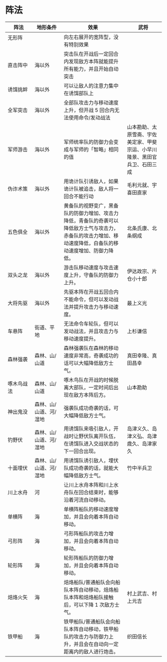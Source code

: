 # 阵法

| 阵法            | 地形条件               | 效果                                                                                                                                                         | 武将                                                                       |
| --------------- | ---------------------- | ------------------------------------------------------------------------------------------------------------------------------------------------------------ | -------------------------------------------------------------------------- |
| 无形阵 　　　　 | 　　　　               | 向左右展开的宽阵型，没有特别效果                                                                                                                             |                                                                            |
| 直击阵中        | 海以外                 | 突击队在开战后一定回合内发现敌方本阵就能提升所有能力，并且开始自动突击                                                                                       |                                                                            |
| 诱饵挑衅        | 海以外                 | 可以让敌人的注意力集中在诱饵部队上                                                                                                                           |                                                                            |
| 全军突击        | 海以外                 | 全部队攻击力与移动速度上升，但开战 5 回合内无法使用命令/发动战法                                                                                             |                                                                            |
| 军师游击        | 海以外                 | 军师统率队的防御力会变成与军师的「智略」相同的值                                                                                                             | 山本勘助、太原雪斋、宇佐美定家、甲斐宗运、小早川隆景、黑田官兵卫、石田三成 |
| 伪诈术策        | 海以外                 | 用诡计队引诱敌人，如果诡计队被追击，敌人将一回合不能行动                                                                                                     | 毛利元就、宇喜田直家                                                       |
| 五色俱全        | 海以外                 | 黄备队的视野变广，黑备队的防御力增加、攻击力降低，青备队的奇袭可以降低敌方士气与攻击力，赤备队的攻击力增加、移动速度降低，白备队的移动速度增加、防御力降低。 | 北条氏康、北条纲成                                                         |
| 双头之龙        | 海以外                 | 游击队移动速度与攻击速度上升，守备队的防御力上升。                                                                                                           | 伊达政宗、片仓小十郎                                                       |
| 大将先驱        | 海以外                 | 先驱本阵在开战五回合内不能命令，但可以发动战法并提升攻击力与移动速度。                                                                                       | 最上义光                                                                   |
| 车悬阵          | 街道、平地             | 无法命令车轮队，但可以发动战法，并且攻击力与移动速度提升。                                                                                                   | 上杉谦信                                                                   |
| 森林强袭        | 森林、山/山道          | 森林强袭队在森林的移动速度非常高，奇袭成功的话可以大幅降低敌方士气。                                                                                         | 真田幸隆、真田昌幸                                                         |
| 啄木鸟战法      | 森林、山/山道          | 啄木鸟队在开战的时候脱离大部队，一定时间后出现在敌方本阵后方。                                                                                               | 山本勘助                                                                   |
| 神出鬼没        | 森林、山/山道、河/湿地 | 强袭队成功奇袭的话，可大幅降低敌方士气。                                                                                                                     |                                                                            |
| 钓野伏          | 森林、山/山道、河/湿地 | 用诱饵队来吸引敌人，开战时让野伏队离开队伍，在诱饵队进入交战状态的下一回合出现。                                                                             | 岛津义久、岛津义弘、岛津歳久、岛津家久                                     |
| 十面埋伏        | 森林、山/山道、河/湿地 | 用诱饵队诱引敌人，埋伏队成功奇袭的话，就能大幅降低敌方士气。                                                                                                 | 竹中半兵卫                                                                 |
| 川上水舟        | 河                     | 让川上水舟本阵和川上水舟队在回合结束时，能够沿着河流自动移动。                                                                                               |                                                                            |
| 单横阵          | 海                     | 单横阵船队的移动速度增加，并且会向着本阵自动移动。                                                                                                           |                                                                            |
| 弓形阵          | 海                     | 弓形阵船队的攻击力增加，并且会向着本阵自动移动。                                                                                                             |                                                                            |
| 轮形阵          | 海                     | 轮形阵船队的防御力增加，并且会向着本阵自动移动。                                                                                                             |                                                                            |
| 焙烙火矢        | 海                     | 焙烙船队/普通船队会向船队本阵自动移动，焙烙船队本阵和焙烙船队接触后，可以下降 1 次敌方士气。                                                                 | 村上武吉、村上元吉                                                         |
| 铁甲船          | 海                     | 铁甲船队/普通船队会向船队本阵自动移动，铁甲船队的攻击力与防御力上升，并且会在自动向一定距离内的敌人进行炮击。                                                | 织田信长                                                                   |
